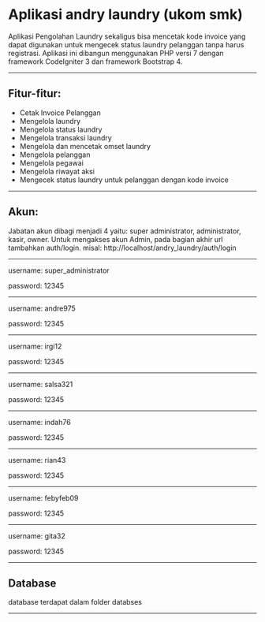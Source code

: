 # Aplikasi andry laundry (ukom smk)
Aplikasi Pengolahan Laundry sekaligus bisa mencetak kode invoice yang dapat digunakan untuk mengecek status laundry pelanggan tanpa harus registrasi.
Aplikasi ini dibangun menggunakan PHP versi 7 dengan framework CodeIgniter 3 dan framework Bootstrap 4.
___
## Fitur-fitur:
- Cetak Invoice Pelanggan
- Mengelola laundry
- Mengelola status laundry
- Mengelola transaksi laundry
- Mengelola dan mencetak omset laundry
- Mengelola pelanggan
- Mengelola pegawai
- Mengelola riwayat aksi
- Mengecek status laundry untuk pelanggan dengan kode invoice
___
## Akun:
Jabatan akun dibagi menjadi 4 yaitu: super administrator, administrator, kasir, owner.
Untuk mengakses akun Admin, pada bagian akhir url tambahkan auth/login. misal: http://localhost/andry_laundry/auth/login
___
username: super_administrator

password: 12345
___

username: andre975

password: 12345
___

username: irgi12

password: 12345
___

username: salsa321

password: 12345
___

username: indah76

password: 12345
___

username: rian43

password: 12345
___

username: febyfeb09

password: 12345
___

username: gita32

password: 12345
___

## Database
database terdapat dalam folder databses
___



